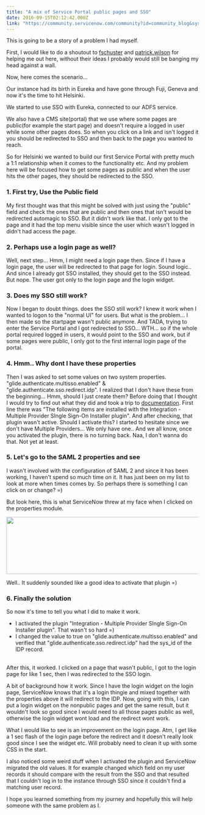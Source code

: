 ```yaml
---
title: "A mix of Service Portal public pages and SSO"
date: 2016-09-15T02:12:42.000Z
link: "https://community.servicenow.com/community?id=community_blog&sys_id=606e6eaddbd0dbc01dcaf3231f96193a"
---
```

<p>This is going to be a story of a problem I had myself.</p><p></p><p>First, I would like to do a shoutout to <a title="fschuster" __default_attr="9624" __jive_macro_name="user" _jive_internal="true" class="jive_macro jive_macro_user" data-orig-content="fschuster" data-renderedposition="52_241_77_16" href="/community?id=community_user_profile&user=b93352e5db1c1fc09c9ffb651f9619f6">fschuster</a> and <a title="patrick.wilson" __default_attr="32811" __jive_macro_name="user" _jive_internal="true" class="jive_macro jive_macro_user" data-orig-content="patrick.wilson" data-renderedposition="52_350_104_16" href="/community?id=community_user_profile&user=2d3352e5db1c1fc09c9ffb651f961923">patrick.wilson</a> for helping me out here, without their ideas I probably would still be banging my head against a wall.</p><p></p><p>Now, here comes the scenario...</p><p></p><p>Our instance had its birth in Eureka and have gone through Fuji, Geneva and now it's the time to hit Helsinki.</p><p>We started to use SSO with Eureka, connected to our ADFS service.</p><p>We also have a CMS site(portal) that we use where some pages are public(for example the start page) and doesn't require a logged in user while some other pages does. So when you click on a link and isn't logged it you should be redirected to SSO and then back to the page you wanted to reach.</p><p></p><p>So for Helsinki we wanted to build our first Service Portal with pretty much a 1:1 relationship when it comes to the functionality etc. And my problem here will be focused how to get some pages as public and when the user hits the other pages, they should be redirected to the SSO.</p><p></p><h3>1. First try, Use the Public field</h3><p>My first thought was that this might be solved with just using the "public" field and check the ones that are public and then ones that isn't would be redirected automagic to SSO. But it didn't work like that. I only got to the page and it had the top menu visible since the user which wasn't logged in didn't had access the page.</p><p></p><h3>2. Perhaps use a login page as well?</h3><p>Well, next step... Hmm, I might need a login page then. Since if I have a login page, the user will be redirected to that page for login. Sound logic.. And since I already got SSO installed, they should get to the SSO instead. But nope. The user got only to the login page and the login widget.</p><p></p><h3>3. Does my SSO still work?</h3><p>Now I began to doubt things. does the SSO still work? I knew it work when I wanted to logon to the "normal UI" for users. But what is the problem... I then made so the startpage wasn't public anymore. And TADA, trying to enter the Service Portal and I got redirected to SSO... WTH... so if the whole portal required logged in users, it would point to the SSO and work, but if some pages were public, I only got to the first internal login page of the portal.</p><p></p><h3>4. Hmm.. Why dont I have these properties</h3><p>Then I was asked to set some values on two system properties. "glide.authenticate.multisso.enabled" &amp; "glide.authenticate.sso.redirect.idp". I realized that I don't have these from the beginning... Hmm, should I just create them? Before doing that I thought I would try to find out what they did and took a trip to <a title="ocs.servicenow.com/bundle/helsinki-servicenow-platform/page/integrate/single-sign-on/reference/r_InstalledWithMultiProviderSSO.html" href="https://docs.servicenow.com/bundle/helsinki-servicenow-platform/page/integrate/single-sign-on/reference/r_InstalledWithMultiProviderSSO.html">documentation</a>. First line there was "The following items are installed with the Integration - Multiple Provider SIngle Sign-On Installer plugin". And after checking, that plugin wasn't active. Should I activate this? I started to hesitate since we don't have Multiple Providers... We only have one.. And we all know, once you activated the plugin, there is no turning back. Naa, I don't wanna do that. Not yet at least.</p><p></p><h3>5. Let's go to the SAML 2 properties and see</h3><p>I wasn't involved with the configuration of SAML 2 and since it has been working, I haven't spend so much time on it. It has just been on my list to look at more when times comes by. So perhaps there is something I can click on or change? =)</p><p></p><p>But look here, this is what ServiceNow threw at my face when I clicked on the properties module.</p><p><img   class="image-1 jive-image" height="150" src="0c5a2f39db581fc03eb27a9e0f96193f.iix" style="width: 514px; height: 150.055px;" width="513"/></p><p>Well.. It suddenly sounded like a good idea to activate that plugin =)</p><p></p><h3>6. Finally the solution</h3><p>So now it's time to tell you what I did to make it work.</p><p></p><ul><li>I activated the plugin "Integration - Multiple Provider SIngle Sign-On Installer plugin". That wasn't so hard =)</li><li>I changed the value to true on "glide.authenticate.multisso.enabled" and verified that "glide.authenticate.sso.redirect.idp" had the sys_id of the IDP record.</li></ul><p><br/>After this, it worked. I clicked on a page that wasn't public, I got to the login page for like 1 sec, then I was redirected to the SSO login.</p><p></p><p>A bit of background how it work. Since I have the login widget on the login page, ServiceNow knows that it's a login thingie and mixed together with the properties above it will redirect to the IDP. Now, going with this, I can put a login widget on the nonpublic pages and get the same result, but it wouldn't look so good since I would need to all those pages public as well, otherwise the login widget wont load and the redirect wont work.</p><p></p><p>What I would like to see is an improvement on the login page. Atm, I get like a 1 sec flash of the login page before the redirect and it doesn't really look good since I see the widget etc. Will probably need to clean it up with some CSS in the start.</p><p></p><p>I also noticed some weird stuff when I activated the plugin and ServiceNow migrated the old values. It for example changed which field on my user records it should compare with the result from the SSO and that resulted that I couldn't log in to the instance through SSO since it couldn't find a matching user record.</p><p></p><p>I hope you learned something from my journey and hopefully this will help someone with the same problem as I.</p>